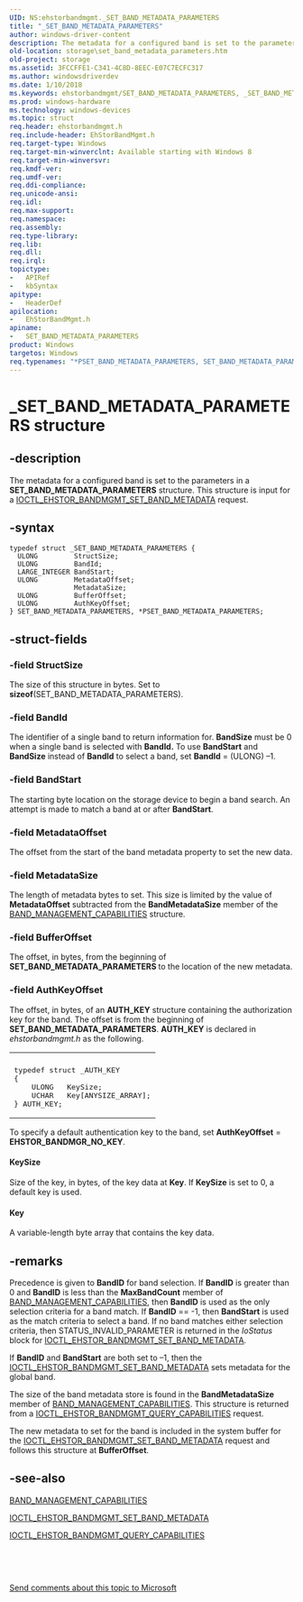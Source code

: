 ```yaml
---
UID: NS:ehstorbandmgmt._SET_BAND_METADATA_PARAMETERS
title: "_SET_BAND_METADATA_PARAMETERS"
author: windows-driver-content
description: The metadata for a configured band is set to the parameters in a SET_BAND_METADATA_PARAMETERS structure. This structure is input for a IOCTL_EHSTOR_BANDMGMT_SET_BAND_METADATA request.
old-location: storage\set_band_metadata_parameters.htm
old-project: storage
ms.assetid: 3FCCFFE1-C341-4C8D-8EEC-E07C7ECFC317
ms.author: windowsdriverdev
ms.date: 1/10/2018
ms.keywords: ehstorbandmgmt/SET_BAND_METADATA_PARAMETERS, _SET_BAND_METADATA_PARAMETERS, storage.set_band_metadata_parameters, *PSET_BAND_METADATA_PARAMETERS, PSET_BAND_METADATA_PARAMETERS structure pointer [Storage Devices], PSET_BAND_METADATA_PARAMETERS, SET_BAND_METADATA_PARAMETERS structure [Storage Devices], ehstorbandmgmt/PSET_BAND_METADATA_PARAMETERS, SET_BAND_METADATA_PARAMETERS
ms.prod: windows-hardware
ms.technology: windows-devices
ms.topic: struct
req.header: ehstorbandmgmt.h
req.include-header: EhStorBandMgmt.h
req.target-type: Windows
req.target-min-winverclnt: Available starting with Windows 8
req.target-min-winversvr: 
req.kmdf-ver: 
req.umdf-ver: 
req.ddi-compliance: 
req.unicode-ansi: 
req.idl: 
req.max-support: 
req.namespace: 
req.assembly: 
req.type-library: 
req.lib: 
req.dll: 
req.irql: 
topictype:
-	APIRef
-	kbSyntax
apitype:
-	HeaderDef
apilocation:
-	EhStorBandMgmt.h
apiname:
-	SET_BAND_METADATA_PARAMETERS
product: Windows
targetos: Windows
req.typenames: "*PSET_BAND_METADATA_PARAMETERS, SET_BAND_METADATA_PARAMETERS"
---
```


# _SET_BAND_METADATA_PARAMETERS structure


## -description


The metadata for a configured band is set to the parameters in a <b>SET_BAND_METADATA_PARAMETERS</b> structure. This structure is input for a <a href="..\ehstorbandmgmt\ni-ehstorbandmgmt-ioctl_ehstor_bandmgmt_set_band_metadata.md">IOCTL_EHSTOR_BANDMGMT_SET_BAND_METADATA</a> request.


## -syntax


````
typedef struct _SET_BAND_METADATA_PARAMETERS {
  ULONG         StructSize;
  ULONG         BandId;
  LARGE_INTEGER BandStart;
  ULONG         MetadataOffset;
                MetadataSize;
  ULONG         BufferOffset;
  ULONG         AuthKeyOffset;
} SET_BAND_METADATA_PARAMETERS, *PSET_BAND_METADATA_PARAMETERS;
````


## -struct-fields




### -field StructSize

The size of this structure in bytes. Set to <b>sizeof</b>(SET_BAND_METADATA_PARAMETERS).


### -field BandId

The identifier of a single band to return information for. <b>BandSize</b> must be 0 when a single band is selected  with <b>BandId.</b> To use <b>BandStart</b> and <b>BandSize</b> instead of <b>BandId</b> to select a band, set <b>BandId</b> = (ULONG) –1.


### -field BandStart

The starting byte location on the storage device to begin a band search. An attempt is made to match a band at or after <b>BandStart</b>.


### -field MetadataOffset

The offset from the start of the band metadata property  to set the new   data.


### -field MetadataSize

The length of metadata bytes to set. This size is limited by the value of <b>MetadataOffset</b> subtracted from the <b>BandMetadataSize</b> member of the <a href="..\ehstorbandmgmt\ns-ehstorbandmgmt-_band_management_capabilities.md">BAND_MANAGEMENT_CAPABILITIES</a> structure.


### -field BufferOffset

The offset, in bytes, from the beginning of <b>SET_BAND_METADATA_PARAMETERS </b> to the location of the new metadata.


### -field AuthKeyOffset

The offset, in bytes, of an  <b> AUTH_KEY</b> structure containing the authorization key for the band. The offset is from the beginning of <b>SET_BAND_METADATA_PARAMETERS</b>. <b>AUTH_KEY</b> is declared in <i>ehstorbandmgmt.h</i> as the following.
<div class="code"><span codelanguage=""><table>
<tr>
<th></th>
</tr>
<tr>
<td>
<pre>typedef struct _AUTH_KEY
{
    ULONG   KeySize;
    UCHAR   Key[ANYSIZE_ARRAY];
} AUTH_KEY;</pre>
</td>
</tr>
</table></span></div>

To specify a default authentication key to the band, set   <b>AuthKeyOffset</b> = <b>EHSTOR_BANDMGR_NO_KEY</b>.


#### KeySize

Size of the key, in bytes, of the key data at <b>Key</b>. If <b>KeySize</b> is set to 0, a default key is used.


#### Key

A variable-length byte array that contains the key data.


## -remarks


 Precedence is given to <b>BandID</b> for band selection. If <b>BandID</b>  is greater than   0 and  <b>BandID</b>  is less than the  <b>MaxBandCount</b> member of <a href="..\ehstorbandmgmt\ns-ehstorbandmgmt-_band_management_capabilities.md">BAND_MANAGEMENT_CAPABILITIES</a>, then   <b>BandID</b> is used as the only selection criteria for a band match. If  <b>BandID</b> == -1, then <b>BandStart</b> is used as  the match criteria to select a band. If no band matches either selection criteria, then STATUS_INVALID_PARAMETER is returned in the <i>IoStatus</i> block for <a href="..\ehstorbandmgmt\ni-ehstorbandmgmt-ioctl_ehstor_bandmgmt_set_band_metadata.md">IOCTL_EHSTOR_BANDMGMT_SET_BAND_METADATA</a>.

If <b>BandID</b> and <b>BandStart</b> are both set to –1,  then the <a href="..\ehstorbandmgmt\ni-ehstorbandmgmt-ioctl_ehstor_bandmgmt_set_band_metadata.md">IOCTL_EHSTOR_BANDMGMT_SET_BAND_METADATA</a> sets metadata for the global band.

The size of the  band metadata store is found in the <b>BandMetadataSize</b> member of <a href="..\ehstorbandmgmt\ns-ehstorbandmgmt-_band_management_capabilities.md">BAND_MANAGEMENT_CAPABILITIES</a>. This structure is returned from a <a href="..\ehstorbandmgmt\ni-ehstorbandmgmt-ioctl_ehstor_bandmgmt_query_capabilities.md">IOCTL_EHSTOR_BANDMGMT_QUERY_CAPABILITIES</a> request.

The new metadata to set for the band is included in the system buffer for  the <a href="..\ehstorbandmgmt\ni-ehstorbandmgmt-ioctl_ehstor_bandmgmt_set_band_metadata.md">IOCTL_EHSTOR_BANDMGMT_SET_BAND_METADATA</a> request and follows this structure at <b>BufferOffset</b>.



## -see-also

<a href="..\ehstorbandmgmt\ns-ehstorbandmgmt-_band_management_capabilities.md">BAND_MANAGEMENT_CAPABILITIES</a>

<a href="..\ehstorbandmgmt\ni-ehstorbandmgmt-ioctl_ehstor_bandmgmt_set_band_metadata.md">IOCTL_EHSTOR_BANDMGMT_SET_BAND_METADATA</a>

<a href="..\ehstorbandmgmt\ni-ehstorbandmgmt-ioctl_ehstor_bandmgmt_query_capabilities.md">IOCTL_EHSTOR_BANDMGMT_QUERY_CAPABILITIES</a>

 

 

<a href="mailto:wsddocfb@microsoft.com?subject=Documentation%20feedback [storage\storage]:%20SET_BAND_METADATA_PARAMETERS structure%20 RELEASE:%20(1/10/2018)&amp;body=%0A%0APRIVACY STATEMENT%0A%0AWe use your feedback to improve the documentation. We don't use your email address for any other purpose, and we'll remove your email address from our system after the issue that you're reporting is fixed. While we're working to fix this issue, we might send you an email message to ask for more info. Later, we might also send you an email message to let you know that we've addressed your feedback.%0A%0AFor more info about Microsoft's privacy policy, see http://privacy.microsoft.com/en-us/default.aspx." title="Send comments about this topic to Microsoft">Send comments about this topic to Microsoft</a>

